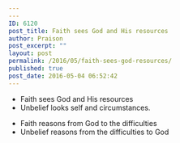 ```yaml
---
---
ID: 6120
post_title: Faith sees God and His resources
author: Praison
post_excerpt: ""
layout: post
permalink: /2016/05/faith-sees-god-resources/
published: true
post_date: 2016-05-04 06:52:42
---
```

<ul>
 	<li>Faith sees God and His resources</li>
 	<li>Unbelief looks self and circumstances.</li>
</ul>
<ul>
 	<li>Faith reasons from God to the difficulties</li>
 	<li>Unbelief reasons from the difficulties to God</li>
</ul>